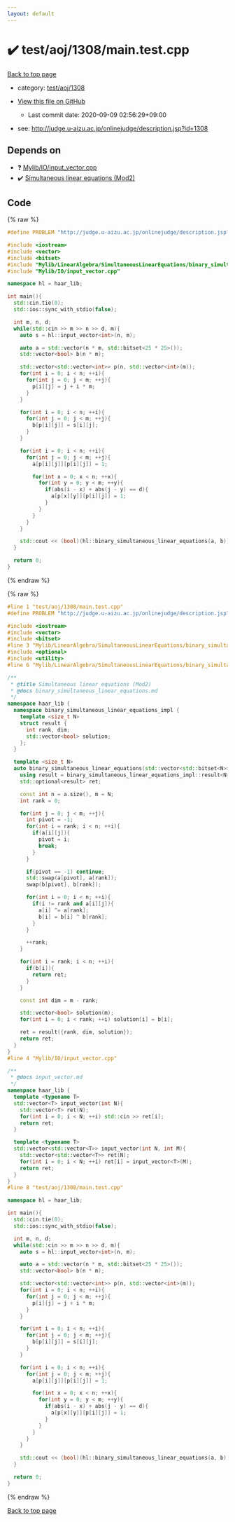 ```yaml
---
layout: default
---
```


<!-- mathjax config similar to math.stackexchange -->
<script type="text/javascript" async
  src="https://cdnjs.cloudflare.com/ajax/libs/mathjax/2.7.5/MathJax.js?config=TeX-MML-AM_CHTML">
</script>
<script type="text/x-mathjax-config">
  MathJax.Hub.Config({
    TeX: { equationNumbers: { autoNumber: "AMS" }},
    tex2jax: {
      inlineMath: [ ['$','$'] ],
      processEscapes: true
    },
    "HTML-CSS": { matchFontHeight: false },
    displayAlign: "left",
    displayIndent: "2em"
  });
</script>

<script type="text/javascript" src="https://cdnjs.cloudflare.com/ajax/libs/jquery/3.4.1/jquery.min.js"></script>
<script src="https://cdn.jsdelivr.net/npm/jquery-balloon-js@1.1.2/jquery.balloon.min.js" integrity="sha256-ZEYs9VrgAeNuPvs15E39OsyOJaIkXEEt10fzxJ20+2I=" crossorigin="anonymous"></script>
<script type="text/javascript" src="../../../../assets/js/copy-button.js"></script>
<link rel="stylesheet" href="../../../../assets/css/copy-button.css" />


# :heavy_check_mark: test/aoj/1308/main.test.cpp

<a href="../../../../index.html">Back to top page</a>

* category: <a href="../../../../index.html#91fd4443c2280843651bf249ceada703">test/aoj/1308</a>
* <a href="{{ site.github.repository_url }}/blob/master/test/aoj/1308/main.test.cpp">View this file on GitHub</a>
    - Last commit date: 2020-09-09 02:56:29+09:00


* see: <a href="http://judge.u-aizu.ac.jp/onlinejudge/description.jsp?id=1308">http://judge.u-aizu.ac.jp/onlinejudge/description.jsp?id=1308</a>


## Depends on

* :question: <a href="../../../../library/Mylib/IO/input_vector.cpp.html">Mylib/IO/input_vector.cpp</a>
* :heavy_check_mark: <a href="../../../../library/Mylib/LinearAlgebra/SimultaneousLinearEquations/binary_simultaneous_linear_equations.cpp.html">Simultaneous linear equations (Mod2)</a>


## Code

<a id="unbundled"></a>
{% raw %}
```cpp
#define PROBLEM "http://judge.u-aizu.ac.jp/onlinejudge/description.jsp?id=1308"

#include <iostream>
#include <vector>
#include <bitset>
#include "Mylib/LinearAlgebra/SimultaneousLinearEquations/binary_simultaneous_linear_equations.cpp"
#include "Mylib/IO/input_vector.cpp"

namespace hl = haar_lib;

int main(){
  std::cin.tie(0);
  std::ios::sync_with_stdio(false);

  int m, n, d;
  while(std::cin >> m >> n >> d, m){
    auto s = hl::input_vector<int>(n, m);

    auto a = std::vector(n * m, std::bitset<25 * 25>());
    std::vector<bool> b(n * m);

    std::vector<std::vector<int>> p(n, std::vector<int>(m));
    for(int i = 0; i < n; ++i){
      for(int j = 0; j < m; ++j){
        p[i][j] = j + i * m;
      }
    }

    for(int i = 0; i < n; ++i){
      for(int j = 0; j < m; ++j){
        b[p[i][j]] = s[i][j];
      }
    }

    for(int i = 0; i < n; ++i){
      for(int j = 0; j < m; ++j){
        a[p[i][j]][p[i][j]] = 1;

        for(int x = 0; x < n; ++x){
          for(int y = 0; y < m; ++y){
            if(abs(i - x) + abs(j - y) == d){
              a[p[x][y]][p[i][j]] = 1;
            }
          }
        }
      }
    }

    std::cout << (bool)(hl::binary_simultaneous_linear_equations(a, b)) << std::endl;
  }

  return 0;
}

```
{% endraw %}

<a id="bundled"></a>
{% raw %}
```cpp
#line 1 "test/aoj/1308/main.test.cpp"
#define PROBLEM "http://judge.u-aizu.ac.jp/onlinejudge/description.jsp?id=1308"

#include <iostream>
#include <vector>
#include <bitset>
#line 3 "Mylib/LinearAlgebra/SimultaneousLinearEquations/binary_simultaneous_linear_equations.cpp"
#include <optional>
#include <utility>
#line 6 "Mylib/LinearAlgebra/SimultaneousLinearEquations/binary_simultaneous_linear_equations.cpp"

/**
 * @title Simultaneous linear equations (Mod2)
 * @docs binary_simultaneous_linear_equations.md
 */
namespace haar_lib {
  namespace binary_simultaneous_linear_equations_impl {
    template <size_t N>
    struct result {
      int rank, dim;
      std::vector<bool> solution;
    };
  }

  template <size_t N>
  auto binary_simultaneous_linear_equations(std::vector<std::bitset<N>> a, std::vector<bool> b){
    using result = binary_simultaneous_linear_equations_impl::result<N>;
    std::optional<result> ret;

    const int n = a.size(), m = N;
    int rank = 0;

    for(int j = 0; j < m; ++j){
      int pivot = -1;
      for(int i = rank; i < n; ++i){
        if(a[i][j]){
          pivot = i;
          break;
        }
      }

      if(pivot == -1) continue;
      std::swap(a[pivot], a[rank]);
      swap(b[pivot], b[rank]);

      for(int i = 0; i < n; ++i){
        if(i != rank and a[i][j]){
          a[i] ^= a[rank];
          b[i] = b[i] ^ b[rank];
        }
      }

      ++rank;
    }

    for(int i = rank; i < n; ++i){
      if(b[i]){
        return ret;
      }
    }

    const int dim = m - rank;

    std::vector<bool> solution(m);
    for(int i = 0; i < rank; ++i) solution[i] = b[i];

    ret = result({rank, dim, solution});
    return ret;
  }
}
#line 4 "Mylib/IO/input_vector.cpp"

/**
 * @docs input_vector.md
 */
namespace haar_lib {
  template <typename T>
  std::vector<T> input_vector(int N){
    std::vector<T> ret(N);
    for(int i = 0; i < N; ++i) std::cin >> ret[i];
    return ret;
  }

  template <typename T>
  std::vector<std::vector<T>> input_vector(int N, int M){
    std::vector<std::vector<T>> ret(N);
    for(int i = 0; i < N; ++i) ret[i] = input_vector<T>(M);
    return ret;
  }
}
#line 8 "test/aoj/1308/main.test.cpp"

namespace hl = haar_lib;

int main(){
  std::cin.tie(0);
  std::ios::sync_with_stdio(false);

  int m, n, d;
  while(std::cin >> m >> n >> d, m){
    auto s = hl::input_vector<int>(n, m);

    auto a = std::vector(n * m, std::bitset<25 * 25>());
    std::vector<bool> b(n * m);

    std::vector<std::vector<int>> p(n, std::vector<int>(m));
    for(int i = 0; i < n; ++i){
      for(int j = 0; j < m; ++j){
        p[i][j] = j + i * m;
      }
    }

    for(int i = 0; i < n; ++i){
      for(int j = 0; j < m; ++j){
        b[p[i][j]] = s[i][j];
      }
    }

    for(int i = 0; i < n; ++i){
      for(int j = 0; j < m; ++j){
        a[p[i][j]][p[i][j]] = 1;

        for(int x = 0; x < n; ++x){
          for(int y = 0; y < m; ++y){
            if(abs(i - x) + abs(j - y) == d){
              a[p[x][y]][p[i][j]] = 1;
            }
          }
        }
      }
    }

    std::cout << (bool)(hl::binary_simultaneous_linear_equations(a, b)) << std::endl;
  }

  return 0;
}

```
{% endraw %}

<a href="../../../../index.html">Back to top page</a>

